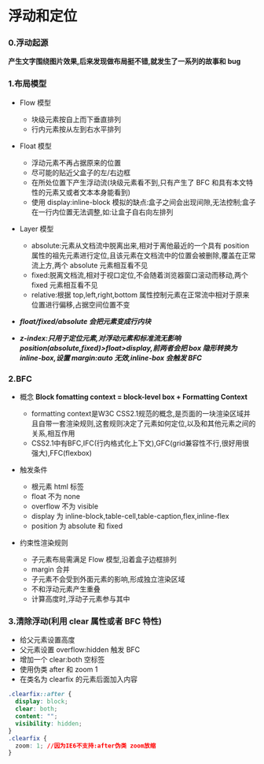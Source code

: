 # 浮动和定位

### 0.浮动起源

**产生文字围绕图片效果,后来发现做布局挺不错,就发生了一系列的故事和 bug**

### 1.布局模型

- Flow 模型
  - 块级元素按自上而下垂直排列
  - 行内元素按从左到右水平排列
- Float 模型
  - 浮动元素不再占据原来的位置
  - 尽可能的贴近父盒子的左/右边框
  - 在所处位置下产生浮动流(块级元素看不到,只有产生了 BFC 和具有本文特性的元素又或者文本本身能看到)
  - 使用 display:inline-block 模拟的缺点:盒子之间会出现间隙,无法控制;盒子在一行内位置无法调整,如:让盒子自右向左排列
- Layer 模型

  - absolute:元素从文档流中脱离出来,相对于离他最近的一个具有 position 属性的祖先元素进行定位,且该元素在文档流中的位置会被删除,覆盖在正常流上方,两个 absolute 元素相互看不见
  - fixed:脱离文档流,相对于视口定位,不会随着浏览器窗口滚动而移动,两个 fixed 元素相互看不见
  - relative:根据 top,left,right,bottom 属性控制元素在正常流中相对于原来位置进行偏移,占据空间位置不变

- **_float/fixed/absolute 会把元素变成行内块_**
- **_z-index:只用于定位元素,对浮动元素和标准流无影响 position(absolute,fixed)>float>display,前两者会把 box 隐形转换为 inline-box,设置 margin:auto 无效,inline-box 会触发 BFC_**

### 2.BFC

- 概念
  **Block fomatting context = block-level box + Formatting Context**
  - formatting context是W3C CSS2.1规范的概念,是页面的一块渲染区域并且自带一套渲染规则,这套规则决定了元素如何定位,以及和其他元素之间的关系,相互作用
  - CSS2.1中有BFC,IFC(行内格式化上下文),GFC(grid兼容性不行,很好用很强大),FFC(flexbox)

- 触发条件

  - 根元素 html 标签
  - float 不为 none
  - overflow 不为 visible
  - display 为 inline-block,table-cell,table-caption,flex,inline-flex
  - position 为 absolute 和 fixed

- 约束性渲染规则
  - 子元素布局需满足 Flow 模型,沿着盒子边框排列
  - margin 合并
  - 子元素不会受到外面元素的影响,形成独立渲染区域
  - 不和浮动元素产生重叠
  - 计算高度时,浮动子元素参与其中

### 3.清除浮动(利用 clear 属性或者 BFC 特性)

- 给父元素设置高度
- 父元素设置 overflow:hidden 触发 BFC
- 增加一个 clear:both 空标签
- 使用伪类 after 和 zoom 1
- 在类名为 clearfix 的元素后面加入内容

```css
.clearfix::after {
  display: block;
  clear: both;
  content: "";
  visibility: hidden;
}
.clearfix {
  zoom: 1; //因为IE6不支持:after伪类 zoom放缩
}
```
